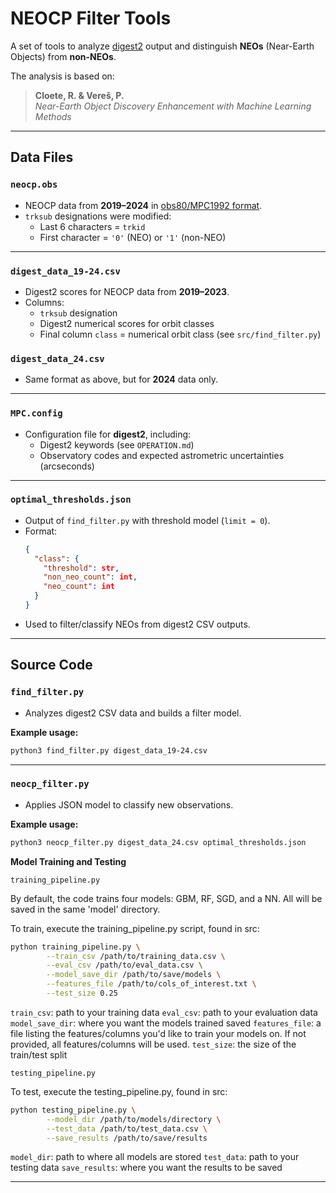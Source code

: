 # NEOCP Filter Tools

A set of tools to analyze [digest2](https://www.minorplanetcenter.net/iau/info/digest.html) output and distinguish **NEOs** (Near-Earth Objects) from **non-NEOs**.

The analysis is based on:

> **Cloete, R. & Vereš, P.**  
> *Near-Earth Object Discovery Enhancement with Machine Learning Methods*

---

## Data Files

### `neocp.obs`
- NEOCP data from **2019–2024** in [obs80/MPC1992 format](https://minorplanetcenter.net/iau/info/OpticalObs.html).
- `trksub` designations were modified:
  - Last 6 characters = `trkid`
  - First character = `'0'` (NEO) or `'1'` (non-NEO)

---

### `digest_data_19-24.csv`
- Digest2 scores for NEOCP data from **2019–2023**.
- Columns:
  - `trksub` designation
  - Digest2 numerical scores for orbit classes
  - Final column `class` = numerical orbit class (see `src/find_filter.py`)

### `digest_data_24.csv`
- Same format as above, but for **2024** data only.

---

### `MPC.config`
- Configuration file for **digest2**, including:
  - Digest2 keywords (see `OPERATION.md`)
  - Observatory codes and expected astrometric uncertainties (arcseconds)

---

### `optimal_thresholds.json`
- Output of `find_filter.py` with threshold model (`limit = 0`).
- Format:
  ```json
  {
    "class": {
      "threshold": str,
      "non_neo_count": int,
      "neo_count": int
    }
  }
  ```
- Used to filter/classify NEOs from digest2 CSV outputs.

---

## Source Code

### `find_filter.py`
- Analyzes digest2 CSV data and builds a filter model.

**Example usage:**
```bash
python3 find_filter.py digest_data_19-24.csv
```

---

### `neocp_filter.py`
- Applies JSON model to classify new observations.

**Example usage:**
```bash
python3 neocp_filter.py digest_data_24.csv optimal_thresholds.json
```


**Model Training and Testing**

```
training_pipeline.py
```

By default, the code trains four models: GBM, RF, SGD, and a NN. All will be saved in the same 'model' directory.

To train, execute the training_pipeline.py script, found in src:
```bash
python training_pipeline.py \
        --train_csv /path/to/training_data.csv \
        --eval_csv /path/to/eval_data.csv \
        --model_save_dir /path/to/save/models \
        --features_file /path/to/cols_of_interest.txt \
        --test_size 0.25
```

`train_csv`: path to your training data
`eval_csv`: path to your evaluation data
`model_save_dir`: where you want the models trained saved
`features_file`: a file listing the features/columns you'd like to train your models on. If not provided, all features/columns will be used.
`test_size`: the size of the train/test split


```
testing_pipeline.py
```

To test, execute the testing_pipeline.py, found in src:

```bash
python testing_pipeline.py \
        --model_dir /path/to/models/directory \
        --test_data /path/to/test_data.csv \
        --save_results /path/to/save/results
```

`model_dir`: path to where all models are stored
`test_data`: path to your testing data
`save_results`: where you want the results to be saved

---

